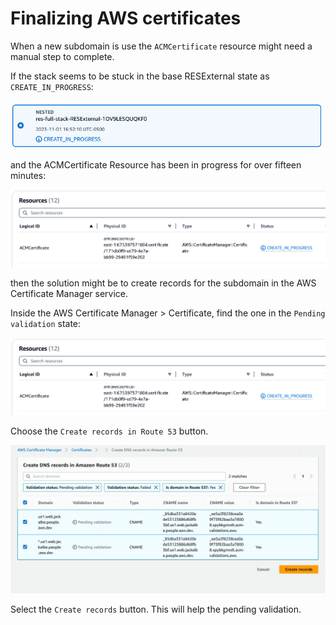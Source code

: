 # Finalizing AWS certificates

When a new subdomain is use the `ACMCertificate` resource might need a manual step to complete.

If the stack seems to be stuck in the base RESExternal state as `CREATE_IN_PROGRESS`:

![image](./binary/in_prog.png)

and the ACMCertificate Resource has been in progress for over fifteen minutes:

![image](./binary/res_acmcert.png)

then the solution might be to create records for the subdomain in the AWS Certificate Manager service.

Inside the AWS Certificate Manager > Certificate, find the one in the `Pending validation` state:

![image](./binary/res_acmcert.png)

Choose the `Create records in Route 53` button.

![image](./binary/create_records.png)

Select the `Create records` button. This will help the pending validation.
